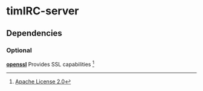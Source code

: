 # timIRC-server

## Dependencies
### Optional

[**openssl**](https://www.openssl.org/) Provides SSL capabilities [^1]

[^1]: [Apache License 2.0](./deplicenses/adobe/LICENSE.txt)
